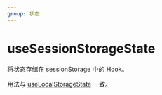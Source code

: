 ```yaml
---
group: 状态
---
```


# useSessionStorageState

将状态存储在 sessionStorage 中的 Hook。

用法与 [useLocalStorageState](./use-local-storage-state) 一致。
